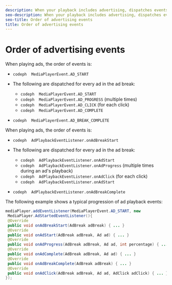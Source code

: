 ```yaml
---
description: When your playback includes advertising, dispatches events/notifications in generally expected sequences. Your player can implement actions based on events in the expected sequence.
seo-description: When your playback includes advertising, dispatches events/notifications in generally expected sequences. Your player can implement actions based on events in the expected sequence.
seo-title: Order of advertising events
title: Order of advertising events
---
```


# Order of advertising events

<a id="section_14D78B5608DD4639B166F4872F6FBC62"></a>

When playing ads, the order of events is:
* `codeph  MediaPlayerEvent.AD_START`
* The following are dispatched for every ad in the ad break:
    * `codeph  MediaPlayerEvent.AD_START`
    * `codeph  MediaPlayerEvent.AD_PROGRESS` (multiple times)
    * `codeph  MediaPlayerEvent.AD_CLICK` (for each click)
    * `codeph  MediaPlayerEvent.AD_COMPLETE`
  
* `codeph  MediaPlayerEvent.AD_BREAK_COMPLETE`

<a id="section_69E3CCBC57BB48399799876E83908348"></a>

When playing ads, the order of events is:
* `codeph  AdPlaybackEventListener.onAdBreakStart`
* The following are dispatched for every ad in the ad break:
    * `codeph  AdPlaybackEventListener.onAdStart`
    * `codeph  AdPlaybackEventListener.onAdProgress` (multiple times during an ad's playback)
    * `codeph  AdPlaybackEventListener.onAdClick` (for each click)
    * `codeph  AdPlaybackEventListener.onAdStart`
  
* `codeph  AdPlaybackEventListener.onAdBreakComplete`

The following example shows a typical progression of ad playback events:

```java
mediaPlayer.addEventListener(MediaPlayerEvent.AD_START, new 
 MediaPlayer.AdStartedEventListener(){ 
 @Override 
 public void onAdBreakStart(AdBreak adBreak) { ... } 
 @Override 
 public void onAdStart(AdBreak adBreak, Ad ad) { ... } 
 @Override 
 public void onAdProgress(AdBreak adBreak, Ad ad, int percentage) { ... } 
 @Override 
 public void onAdComplete(AdBreak adBreak, Ad ad) { ... } 
 @Override 
 public void onAdBreakComplete(AdBreak adBreak) { ... } 
 @Override 
 public void onAdClick(AdBreak adBreak, Ad ad, AdClick adClick) { ... } 
});
```
